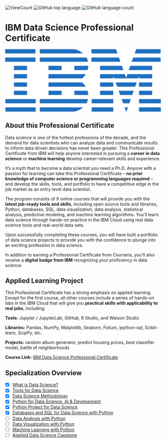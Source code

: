 ![ViewCount](https://views.whatilearened.today/views/github/Jadams29/IBM-Data-Science-Professional-Certificate.svg?cache=remove)
![GitHub top language](https://img.shields.io/github/languages/top/Jadams29/IBM-Data-Science-Professional-Certificate?style=flat)
![GitHub language count](https://img.shields.io/github/languages/count/Jadams29/IBM-Data-Science-Professional-Certificate?style=flat)

# IBM Data Science Professional Certificate

<p align="center">
 <img src="https://raw.githubusercontent.com/Jadams29/IBM-Data-Science-Professional-Certificate/master/ibm.svg" title="IBM logo" alt = "IBM logo" />
</p>

## About this Professional Certificate

Data science is one of the hottest professions of the decade, and the demand for data scientists who can analyze data and communicate results to inform data driven decisions has never been greater. This Professional Certificate from IBM will help anyone interested in pursuing a **career in data science** or **machine learning** develop career-relevant skills and experience.

It’s a myth that to become a data scientist you need a Ph.D. Anyone with a passion for learning can take this Professional Certificate – **no prior knowledge of computer science or programming languages required** – and develop the skills, tools, and portfolio to have a competitive edge in the job market as an entry level data scientist.

The program consists of 9 online courses that will provide you with the **latest job-ready tools and skills**, including open source tools and libraries, Python, databases, SQL, data visualization, data analysis, statistical analysis, predictive modeling, and machine learning algorithms. You’ll learn data science through hands-on practice in the IBM Cloud using real data science tools and real-world data sets.

Upon successfully completing these courses, you will have built a portfolio of data science projects to provide you with the confidence to plunge into an exciting profession in data science.

In addition to earning a Professional Certificate from Coursera, you'll also receive a **digital badge from IBM** recognizing your proficiency in data science.

## Applied Learning Project
This Professional Certificate has a strong emphasis on applied learning. Except for the first course, all other courses include a series of hands-on labs in the IBM Cloud that will give you **practical skills with applicability to real jobs**, including:

**Tools:** Jupyter / JupyterLab, GitHub, R Studio, and Watson Studio

**Libraries:** Pandas, NumPy, Matplotlib, Seaborn, Folium, ipython-sql, Scikit-learn, ScipPy, etc.

**Projects:** random album generator, predict housing prices, best classifier model, battle of neighborhoods 

**Course Link:** [IBM Data Science Professional Certificate](https://www.coursera.org/professional-certificates/ibm-data-science)

## Specialization Overview

  - [x] [What is Data Science?](https://github.com/Jadams29/IBM-Data-Science-Professional-Certificate/tree/main/What%20is%20Data%20Science)
  - [x] [Tools for Data Science](https://github.com/Jadams29/IBM-Data-Science-Professional-Certificate/tree/main/Tools%20for%20Data%20Science)
  - [x] [Data Science Methodology](https://github.com/Jadams29/IBM-Data-Science-Professional-Certificate/tree/main/Data%20Science%20Methodology)
  - [x] [Python for Data Science, AI & Development](https://github.com/Jadams29/IBM-Data-Science-Professional-Certificate/tree/main/Python%20for%20Data%20Science%2C%20AI%20%26%20Development)
  - [x] [Python Project for Data Science](https://github.com/Jadams29/IBM-Data-Science-Professional-Certificate/tree/main/Python%20Project%20for%20Data%20Science)
  - [x] [Databases and SQL for Data Science with Python](https://github.com/Jadams29/IBM-Data-Science-Professional-Certificate/tree/main/Databases%20and%20SQL%20for%20Data%20Science%20with%20Python)
  - [ ] [Data Analysis with Python](https://github.com/Jadams29/IBM-Data-Science-Professional-Certificate/tree/main/Data%20Analysis%20with%20Python)
  - [ ] [Data Visualization with Python](https://github.com/Jadams29/IBM-Data-Science-Professional-Certificate/tree/main/Data%20Visualization%20with%20Python)
  - [ ] [Machine Learning with Python](https://github.com/Jadams29/IBM-Data-Science-Professional-Certificate/tree/main/Machine%20Learning%20with%20Python)
  - [ ] [Applied Data Science Capstone](https://github.com/Jadams29/IBM-Data-Science-Professional-Certificate/tree/main/Applied%20Data%20Science%20Capstone)

